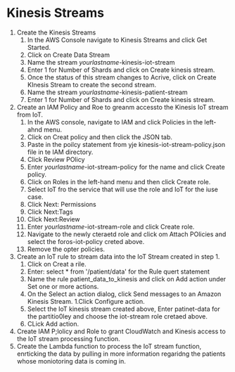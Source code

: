 # Kinesis Streams

1. Create the Kinesis Streams
   1. In the AWS Console navigate to Kinesis Streams and click Get Started.
   1. Click on Create Data Stream
   1. Name the stream *yourlastname*-kinesis-iot-stream
   1. Enter 1 for Number of Shards and click on Create kinesis stream.
   1. Once the status of this stream changes to Acrive, click on Create KInesis Stream to create the second stream.
   1. Name the stream *yourlastname*-kinesis-patient-stream
   1. Enter 1 for Number of Shards and click on Create kinesis stream.
1. Create an IAM Policy and Roe to greanm accessto the Kinesis IoT stream from IoT.
   1. In the AWS console, navigate to IAM and click Policies in the left-ahnd menu.
   1. Click on Creat policy and then click the JSON tab.
   1. Paste in the poilcy statement from yje kinesis-iot-stream-policy.json file in te IAM directory.
   1. Click Review POlicy
   1. Enter *yourlastname*-iot-stream-policy for the name and click Create policy.
   1. Click on Roles in the left-hand menu and then click Create role.
   1. Select IoT fro the service that will use the role and IoT for the iuse case.
   1. Click Next: Permissions
   1. Click Next:Tags
   1. Click Next:Review
   1. Enter *yourlastname*-iot-stream-role and click Create role.
   1. Navigate to the newly cteraetd role and click om Attach POlicies and select the foros-iot-policy creted above.
   1. Remove the opter policies.
1. Create an IoT rule to stream data into the IoT Stream created in step 1.
   1. Click on Creat a rile.
   1. Enter: select * from '/patient/data'  for the Rule quert statement
   1. Name the rule patient_data_to_kinesis and click on Add action under Set one or more actions.
   1. On the Select an action dialog, click Send messages to an Amazon Kinesis Stream.
   1.Click Configure action.
   1. Select the IoT kinesis stream created above, Enter patinet-data for the partitio0ley and choose the iot-stream role cretaed above.
   1. CLick Add action.
1. Create IAM P;lolicy and Role to grant CloudWatch and Kinesis access to the IoT stream processing function.
1. Create the Lambda function to process the IoT stream function, enrticking the data by pulling in more information regaridng the patients whose moniotoring data is coming in.
